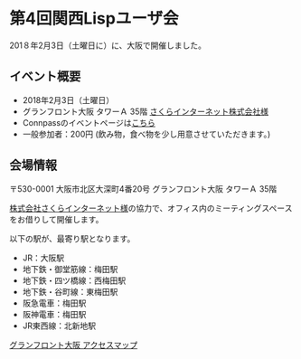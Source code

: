 # 第4回関西Lispユーザ会

201８年2月3日（土曜日に）に、大阪で開催しました。


## イベント概要

* 2018年2月3日（土曜日）
* グランフロント大阪 タワーＡ 35階 [さくらインターネット株式会社様](https://www.sakura.ad.jp/)
* Connpassのイベントページは[こちら](https://kansai-lisp-useres.connpass.com/event/72080/)
* 一般参加者：200円 (飲み物，食べ物を少し用意させていただきます。)

## 会場情報
〒530-0001 大阪市北区大深町4番20号 グランフロント大阪 タワーＡ 35階

[株式会社さくらインターネット様](https://www.sakura.ad.jp/)の協力で、オフィス内のミーティングスペースをお借りして開催します。

以下の駅が、最寄り駅となります。

* JR：大阪駅
* 地下鉄・御堂筋線：梅田駅
* 地下鉄・四ツ橋線：西梅田駅
* 地下鉄・谷町線：東梅田駅
* 阪急電車：梅田駅
* 阪神電車：梅田駅
* JR東西線：北新地駅

[グランフロント大阪 アクセスマップ](https://www.grandfront-osaka.jp/access/)
